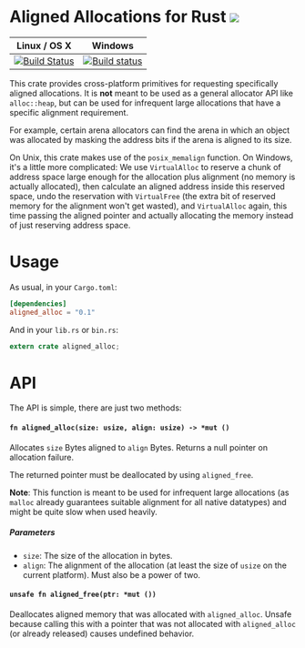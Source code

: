 # Aligned Allocations for Rust [![](http://meritbadge.herokuapp.com/aligned_alloc)](https://crates.io/crates/aligned_alloc)

| Linux / OS X | Windows |
| :----------: | :-----: |
| [![Build Status](https://travis-ci.org/jonas-schievink/aligned_alloc.rs.svg?branch=master)](https://travis-ci.org/jonas-schievink/aligned_alloc.rs) | [![Build status](https://ci.appveyor.com/api/projects/status/87oi2nolh91715px/branch/master?svg=true)](https://ci.appveyor.com/project/jonas-schievink/aligned-alloc-rs/branch/master) |

This crate provides cross-platform primitives for requesting specifically
aligned allocations. It is **not** meant to be used as a general allocator API
like `alloc::heap`, but can be used for infrequent large allocations that have a
specific alignment requirement.

For example, certain arena allocators can find the arena in which an object was
allocated by masking the address bits if the arena is aligned to its size.

On Unix, this crate makes use of the `posix_memalign` function. On Windows, it's
a little more complicated: We use `VirtualAlloc` to reserve a chunk of address
space large enough for the allocation plus alignment (no memory is actually
allocated), then calculate an aligned address inside this reserved space, undo
the reservation with `VirtualFree` (the extra bit of reserved memory for the
alignment won't get wasted), and `VirtualAlloc` again, this time passing the aligned pointer and
actually allocating the memory instead of just reserving address space.

# Usage

As usual, in your `Cargo.toml`:
```toml
[dependencies]
aligned_alloc = "0.1"
```

And in your `lib.rs` or `bin.rs`:
```rust
extern crate aligned_alloc;
```

# API

The API is simple, there are just two methods:

#### `fn aligned_alloc(size: usize, align: usize) -> *mut ()`

Allocates `size` Bytes aligned to `align` Bytes. Returns a null pointer on allocation failure.

The returned pointer must be deallocated by using `aligned_free`.

**Note**: This function is meant to be used for infrequent large allocations (as `malloc` already
guarantees suitable alignment for all native datatypes) and might be quite slow when used
heavily.

##### Parameters

 * `size`: The size of the allocation in bytes.
 * `align`: The alignment of the allocation (at least the size of `usize` on the current
   platform). Must also be a power of two.

#### `unsafe fn aligned_free(ptr: *mut ())`

Deallocates aligned memory that was allocated with `aligned_alloc`. Unsafe because calling this
with a pointer that was not allocated with `aligned_alloc` (or already released) causes
undefined behavior.
